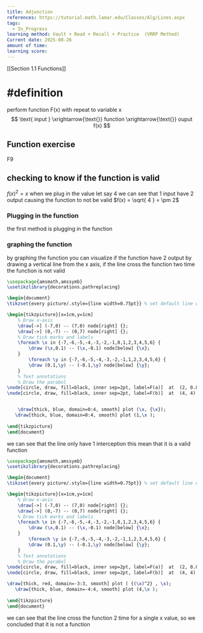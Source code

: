 ```yaml
---
title: Adjunction
references: https://tutorial.math.lamar.edu/Classes/Alg/Lines.aspx
tags:
  - In_Progress
learning method: Vault + Read + Recall + Practice  (VRRP Method)
Current date: 2025-08-26
amount of time:
learning score:
---
```


[[Section 1.1  Functions]]
# #definition 


perform  function  F(x) with repeat to variable  x 
$$
\text{ input } \xrightarrow{\text{}} function  \xrightarrow{\text{}} ouput f(x)   
$$


## Function exercise 

F9  

## checking to know if the function is valid 
$f(x)^2 = x$
when  we  plug in the value let say  4  we can see that 1 input have 2 output causing the function to  not be valid 
$f(x)  = \sqrt{ 4 }  = \pm 2$
### Plugging in the function 
the first method is plugging in the function  

### graphing the function  
by  graphing the function you can visualize if the function have 2 output by drawing a vertical line from the x axis, if the line cross the function two time the function is not valid
```tikz
\usepackage{amsmath,amssymb}
\usetikzlibrary{decorations.pathreplacing}

\begin{document}
\tikzset{every picture/.style={line width=0.75pt}} % set default line width

\begin{tikzpicture}[x=1cm,y=1cm]
    % Draw x-axis
    \draw[->] (-7,0) -- (7,0) node[right] {};
    \draw[->] (0,-7) -- (0,7) node[right] {};
    % Draw tick marks and labels
    \foreach \x in {-7,-6,-5,-4,-3,-2,-1,0,1,2,3,4,5,6} {
        \draw (\x,0.1) -- (\x,-0.1) node[below] {\x};
    }
        \foreach \y in {-7,-6,-5,-4,-3,-2,-1,1,2,3,4,5,6} {
        \draw (0.1,\y) -- (-0.1,\y) node[below] {\y};
    }
    % Text annotations  
    % Draw the parabol
\node[circle, draw, fill=black, inner sep=2pt, label=F(a)]  at  (2, 0.828) {};
\node[circle, draw, fill=black, inner sep=2pt, label=F(b)]  at  (4, 4) {};


    \draw[thick, blue, domain=0:4, smooth] plot (\x, {\x});
   \draw[thick, blue, domain=0:4, smooth] plot (1,\x );
 
\end{tikzpicture}
\end{document}


``` 
we can see  that the line only have 1 interception this mean that  it is a valid function 

```tikz
\usepackage{amsmath,amssymb}
\usetikzlibrary{decorations.pathreplacing}

\begin{document}
\tikzset{every picture/.style={line width=0.75pt}} % set default line width

\begin{tikzpicture}[x=1cm,y=1cm]
    % Draw x-axis
    \draw[->] (-7,0) -- (7,0) node[right] {};
    \draw[->] (0,-7) -- (0,7) node[right] {};
    % Draw tick marks and labels
    \foreach \x in {-7,-6,-5,-4,-3,-2,-1,0,1,2,3,4,5,6} {
        \draw (\x,0.1) -- (\x,-0.1) node[below] {\x};
    }
        \foreach \y in {-7,-6,-5,-4,-3,-2,-1,1,2,3,4,5,6} {
        \draw (0.1,\y) -- (-0.1,\y) node[below] {\y};
    }
    % Text annotations  
    % Draw the parabol
\node[circle, draw, fill=black, inner sep=2pt, label=F(a)]  at  (2, 0.828) {};
\node[circle, draw, fill=black, inner sep=2pt, label=F(b)]  at  (4, 4) {};

\draw[thick, red, domain=-3:3, smooth] plot ( {(\x)^2} , \x);
   \draw[thick, blue, domain=-4:4, smooth] plot (4,\x );
 
\end{tikzpicture}
\end{document}


``` 
we can see that the line cross the function 2 time for a single x value, so we concluded that it is not a function 